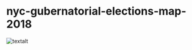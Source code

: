 # nyc-gubernatorial-elections-map-2018

![textalt ](https://raw.githubusercontent.com/lylla318/nyc-gubernatorial-elections-map-2018/images/jpg-images/citywide-01.jpg)
